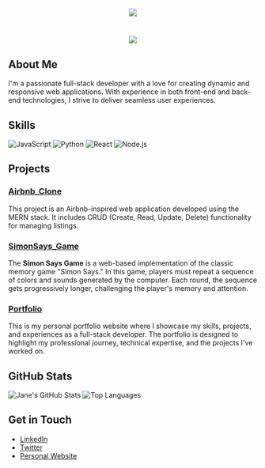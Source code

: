 <h1 align="center">
    <img src="https://readme-typing-svg.herokuapp.com/?font=Righteous&size=35&center=true&vCenter=true&width=500&height=70&duration=4000&lines=Hi+There!+👋;+I'm+Dileep+Meena!;" />
</h1>

<h1 align="center">
    <img src="https://readme-typing-svg.herokuapp.com/?font=Great+Vibes&color=800080&size=35&center=true&vCenter=true&width=500&height=70&duration=4000&lines=Hi+There!+👋;+I'm+Dileep+Meena!;" />
</h1>


## About Me
I'm a passionate full-stack developer with a love for creating dynamic and responsive web applications. With experience in both front-end and back-end technologies, I strive to deliver seamless user experiences.

## Skills
![JavaScript](https://img.shields.io/badge/-JavaScript-F7DF1E?logo=javascript&logoColor=black)
![Python](https://img.shields.io/badge/-Python-3776AB?logo=python&logoColor=white)
![React](https://img.shields.io/badge/-React-61DAFB?logo=react&logoColor=black)
![Node.js](https://img.shields.io/badge/-Node.js-339933?logo=node.js&logoColor=white)

## Projects
### [Airbnb_Clone](https://github.com/DileepMeena6531/Airbnb_clone)
This project is an Airbnb-inspired web application developed using the MERN stack. It includes CRUD (Create, Read, Update, Delete) functionality for managing listings.

### [SimonSays_Game](https://github.com/DileepMeena6531/simonSays)
The **Simon Says Game** is a web-based implementation of the classic memory game "Simon Says." In this game, players must repeat a sequence of colors and sounds generated by the computer. Each round, the sequence gets progressively longer, challenging the player's memory and attention.

### [Portfolio](https://github.com/DileepMeena6531/MyPortfolio)
This is my personal portfolio website where I showcase my skills, projects, and experiences as a full-stack developer. The portfolio is designed to highlight my professional journey, technical expertise, and the projects I've worked on.

## GitHub Stats
![Jane's GitHub Stats](https://github-readme-stats.vercel.app/api?username=DileepMeena6531&show_icons=true&theme=radical)
![Top Languages](https://github-readme-stats.vercel.app/api/top-langs/?username=DileepMeena6531&layout=compact&theme=radical)

## Get in Touch
- [LinkedIn](https://www.linkedin.com)
- [Twitter](https://twitter.com)
- [Personal Website](https://dileepportfolio.onrender.com/)
